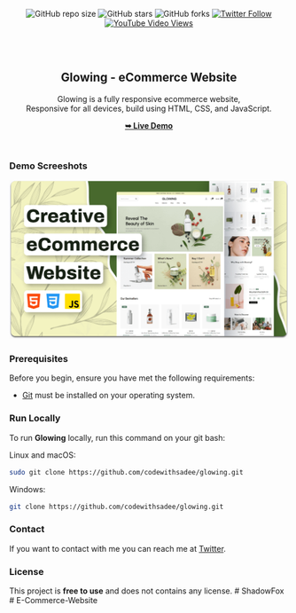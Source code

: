 <div align="center">
  
  ![GitHub repo size](https://img.shields.io/github/repo-size/codewithsadee/glowing)
  ![GitHub stars](https://img.shields.io/github/stars/codewithsadee/glowing?style=social)
  ![GitHub forks](https://img.shields.io/github/forks/codewithsadee/glowing?style=social)
[![Twitter Follow](https://img.shields.io/twitter/follow/codewithsadee_?style=social)](https://twitter.com/intent/follow?screen_name=codewithsadee_)
  [![YouTube Video Views](https://img.shields.io/youtube/views/AMI-6F7CSFc?style=social)](https://youtu.be/AMI-6F7CSFc)

  <br />
  <br />

  <h2 align="center">Glowing - eCommerce Website</h2>

  Glowing is a fully responsive ecommerce website, <br />Responsive for all devices, build using HTML, CSS, and JavaScript.

  <a href="https://codewithsadee.github.io/glowing/"><strong>➥ Live Demo</strong></a>

</div>

<br />

### Demo Screeshots

![Glowing Desktop Demo](./readme-images/desktop.png "Desktop Demo")

### Prerequisites

Before you begin, ensure you have met the following requirements:

* [Git](https://git-scm.com/downloads "Download Git") must be installed on your operating system.

### Run Locally

To run **Glowing** locally, run this command on your git bash:

Linux and macOS:

```bash
sudo git clone https://github.com/codewithsadee/glowing.git
```

Windows:

```bash
git clone https://github.com/codewithsadee/glowing.git
```

### Contact

If you want to contact with me you can reach me at [Twitter](https://www.twitter.com/codewithsadee).

### License

This project is **free to use** and does not contains any license.
#   S h a d o w F o x 
 
 #   E - C o m m e r c e - W e b s i t e 
 
 